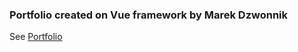 ### Portfolio created on Vue framework by Marek Dzwonnik
See [Portfolio](https://www.marekdzwonnik.pl/)

